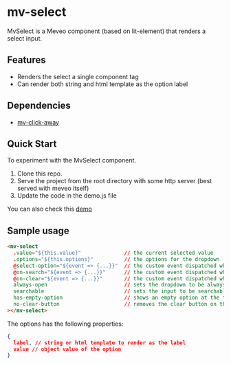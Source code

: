 # mv-select

MvSelect is a Meveo component (based on lit-element) that renders a select input.

## Features

- Renders the select a single component tag
- Can render both string and html template as the option label

## Dependencies

- [mv-click-away](https://github.com/meveo-frontend/mv-click-away)

## Quick Start

To experiment with the MvSelect component.

1. Clone this repo.
2. Serve the project from the root directory with some http server (best served with meveo itself)
3. Update the code in the demo.js file

You can also check this [demo](https://manaty.net/mv-select/)

## Sample usage

```html
<mv-select
  .value="${this.value}"              // the current selected value
  .options="${this.options}"          // the options for the dropdown
  @select-option="${event => {...}}"  // the custom event dispatched when an option is selected
  @on-search="${event => {...}}"      // the custom event dispatched when a search term is typed in
  @on-clear="${event => {...}}"       // the custom event dispatched when the selected option is cleared
  always-open                         // sets the dropdown to be always open
  searchable                          // sets the input to be searchable
  has-empty-option                    // shows an empty option at the top of the options list
  no-clear-button                     // removes the clear button on the input
></mv-select>
```

The options has the following properties:

```json
{
  label, // string or html template to render as the label
  value // object value of the option
}
```
